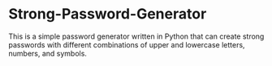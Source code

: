 # Strong-Password-Generator
This is a simple password generator written in Python that can create strong passwords with different combinations of upper and lowercase letters, numbers, and symbols.
